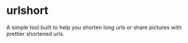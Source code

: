 # urlshort
A simple tool built to help you shorten long urls or share pictures with prettier shortened urls.
